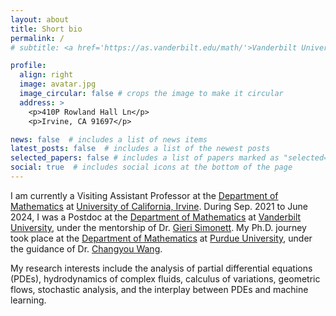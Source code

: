 ```yaml
---
layout: about
title: Short bio
permalink: /
# subtitle: <a href='https://as.vanderbilt.edu/math/'>Vanderbilt University</a>. Address. Contacts. Moto. Etc.

profile:
  align: right
  image: avatar.jpg
  image_circular: false # crops the image to make it circular
  address: >
    <p>410P Rowland Hall Ln</p>
    <p>Irvine, CA 91697</p>

news: false  # includes a list of news items
latest_posts: false  # includes a list of the newest posts
selected_papers: false # includes a list of papers marked as "selected={true}"
social: true  # includes social icons at the bottom of the page
---
```

I am currently a Visiting Assistant Professor at the [Department of
Mathematics](https://www.math.uci.edu/) at [University
of California, Irvine](https://www.math.uci.edu/). During Sep. 2021 to June
2024, I was a Postdoc at the [Department of Mathematics](https://as.vanderbilt.edu/math/) at [Vanderbilt University](https://www.vanderbilt.edu/), under the mentorship of Dr. [Gieri Simonett](https://math.vanderbilt.edu/simoneg/). My Ph.D. journey took place at the [Department of Mathematics](https://www.math.purdue.edu/) at [Purdue University](https://www.purdue.edu/), under the guidance of Dr. [Changyou Wang](https://www.math.purdue.edu/~wang2482/).

My research interests include the analysis of partial differential equations (PDEs), hydrodynamics of complex fluids, calculus of variations, geometric flows, stochastic analysis, and the interplay between PDEs and machine learning.


